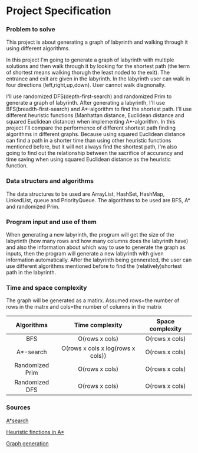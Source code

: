 # Project Specification

### Problem to solve
This project is about generating a graph of labyrinth and walking through it using different algorithms.

In this project I'm going to generate a graph of labyrinth with multiple solutions and then walk through it by looking for the shortest path (the term of shortest means walking thorugh the least noded to the exit). The entrance and exit are given in the labyrinth. In the labyrinth user can walk in four directions (left,right,up,down). User cannot walk diagnonally. 

I'll use randomized DFS(depth-first-search) and randomized Prim to generate a graph of labyrinth. After generating a labyrinth, I'll use BFS(breadth-first-search) and A*-algorithm to find the shortest path. I'll use different heuristic functions (Manhattan distance, Euclidean distance and squared Euclidean distance) when implementing A*-algorithm. In this project I'll compare the performence of different shortest path finding algorithms in different graphs. Because using squared Euclidean distance can find a path in a shorter time than using other heuristic functions mentioned before, but it will not always find the shortest path, I'm also going to find out the relationship between the sacrifice of accurancy and time saving when using squared Euclidean distance as the heuristic function. 

### Data structers and algorithms
The data structures to be used are ArrayList, HashSet, HashMap, LinkedList, queue and PriorityQueue.
The algorithms to be used are BFS, A* and randomized Prim.                                     

### Program input and use of them
When generating a new labyrinth, the program will get the size of the labyrinth (how many rows and how many columns does the labyrinth have) and also the information about which way to use to generate the graph as inputs, then the program will generate a new labyrinth with given information automatically. After the labyrinth being gennerated, the user can use different algorithms mentioned before to find the (relatively)shortest path in the labyrinth. 

### Time and space complexity 

The graph will be generated as a matirx. Assumed rows=the number of rows in the matrx and cols=the number of columns in the matrix

| Algorithms     | Time complexity | Space complexity|
| :-------------:| :----------:    | :-----------:   |
|  BFS           | O(rows x cols)          | O(rows x cols)            |
|  A*-search     | O(rows x cols x log(rows x cols)) | O(rows x cols)|
|  Randomized Prim| O(rows x cols)| O(rows x cols)|
|Randomized DFS|O(rows x cols)|O(rows x cols)|



### Sources
[A*search](https://en.wikipedia.org/wiki/A*_search_algorithm)

[Heuristic finctions in A*](http://theory.stanford.edu/~amitp/GameProgramming/Heuristics.html)

[Graph generation](https://en.wikipedia.org/wiki/Maze_generation_algorithm)


